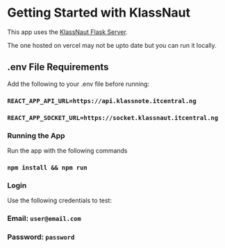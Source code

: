 # Getting Started with KlassNaut

This app uses the [KlassNaut Flask Server](https://github.com/itcentralng/autoNote).

The one hosted on vercel may not be upto date but you can run it locally.

## .env File Requirements

Add the following to your .env file before running:

### `REACT_APP_API_URL=https://api.klassnote.itcentral.ng`
### `REACT_APP_SOCKET_URL=https://socket.klassnaut.itcentral.ng`


### Running the App

Run the app with the following commands

### `npm install && npm run`

### Login

Use the following credentials to test:

### Email: `user@email.com`
### Password: `password`
